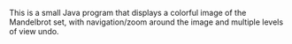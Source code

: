 This is a small Java program that displays a colorful image of the Mandelbrot set, with navigation/zoom around the image and multiple levels of view undo.